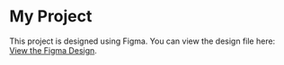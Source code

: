 # My Project

This project is designed using Figma. You can view the design file here:
[View the Figma Design](https://www.figma.com/design/jcheStD6DRsnfiQiljj7yw/Better-Auth?node-id=21-311&t=O5XZMbl9sZswO6eT-1).
